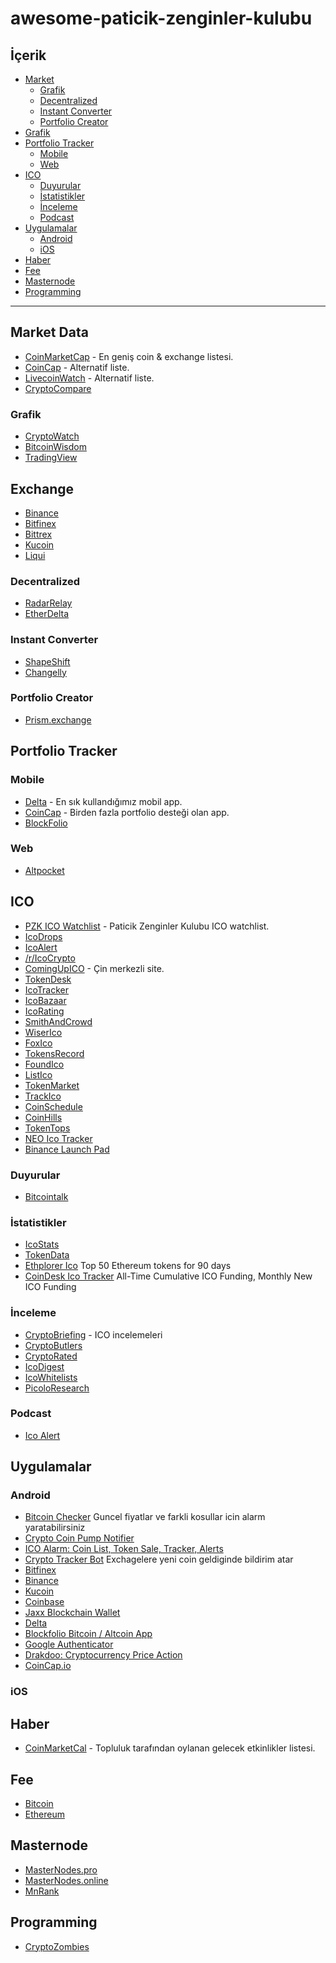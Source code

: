 # awesome-paticik-zenginler-kulubu

## İçerik

- [Market](#market)
	- [Grafik](#grafik)
	- [Decentralized](#decentralized)	
	- [Instant Converter](#instant-converter)
	- [Portfolio Creator](#portfolio-creator)
- [Grafik](#grafik)
- [Portfolio Tracker](#portfolio-tracker)
	- [Mobile](#mobile)
	- [Web](#web)
- [ICO](#ico)
	- [Duyurular](#duyurular)
	- [İstatistikler](#istatistikler)
	- [İnceleme](#inceleme)
	- [Podcast](#podcast)
- [Uygulamalar](#uygulamalar)
	- [Android](#android)
	- [iOS](#ios)
- [Haber](#haber)
- [Fee](#fee)
- [Masternode](#masternode)
- [Programming](#programming)
  
---
  
## Market Data

- [CoinMarketCap](https://coinmarketcap.com/) - En geniş coin & exchange listesi.
- [CoinCap](http://coincap.io/) - Alternatif liste.
- [LivecoinWatch](https://www.livecoinwatch.com/) - Alternatif liste.
- [CryptoCompare](https://www.cryptocompare.com)

### Grafik

- [CryptoWatch](https://cryptowat.ch/)
- [BitcoinWisdom](https://bitcoinwisdom.com/)
- [TradingView](https://www.tradingview.com/markets/cryptocurrencies/quotes-all/)

## Exchange

- [Binance](https://www.binance.com/)
- [Bitfinex](https://www.bitfinex.com/)
- [Bittrex](https://bittrex.com/)
- [Kucoin](https://www.kucoin.com/)
- [Liqui](https://liqui.io/)

### Decentralized

- [RadarRelay](https://radarrelay.com/)
- [EtherDelta](https://etherdelta.com/)

### Instant Converter

- [ShapeShift](https://shapeshift.io/)
- [Changelly](https://changelly.com/)

### Portfolio Creator

- [Prism.exchange](https://prism.exchange)

## Portfolio Tracker

### Mobile

- [Delta](https://getdelta.io/) - En sık kullandığımız mobil app.
- [CoinCap](https://coincap.io/) - Birden fazla portfolio desteği olan app.
- [BlockFolio](https://www.blockfolio.com/)

### Web

- [Altpocket](https://altpocket.io/dashboard)

## ICO

- [PZK ICO Watchlist](https://docs.google.com/spreadsheets/d/1q8o1NKutZ2ucIYbUxIqWMD149ifawySOOwhfggBM8RM/) - Paticik Zenginler Kulubu ICO watchlist.
- [IcoDrops](https://icodrops.com/)
- [IcoAlert](https://www.icoalert.com/)
- [/r/IcoCrypto](https://www.reddit.com/r/icocrypto/)
- [ComingUpICO](http://comingupico.info/) - Çin merkezli site.
- [TokenDesk](https://www.tokendesk.io/)
- [IcoTracker](https://icotracker.net/)
- [IcoBazaar](https://icobazaar.com/v2/list/featured)
- [IcoRating](https://icorating.com/)
- [SmithAndCrowd](https://www.smithandcrown.com/icos/)
- [WiserIco](https://wiserico.com/)
- [FoxIco](https://foxico.io/)
- [TokensRecord](https://tokensrecord.com/#)
- [FoundIco](https://foundico.com/)
- [ListIco](https://www.listico.io/index.php)
- [TokenMarket](https://tokenmarket.net/ico-calendar)
- [TrackIco](https://www.trackico.io/)
- [CoinSchedule](https://www.coinschedule.com/)
- [CoinHills](https://www.coinhills.com/ico/)
- [TokenTops](https://tokentops.com/ico/)
- [NEO Ico Tracker](https://docs.google.com/spreadsheets/d/1g21tYH2ctNqapcP4W-_WWLqF2SODB7FNakeXpDLTlYc/htmlview?sle=true#gid=0)
- [Binance Launch Pad](https://launchpad.binance.com/)

### Duyurular

- [Bitcointalk](https://bitcointalk.org/index.php?board=159.0)

### İstatistikler

- [IcoStats](https://icostats.com/)
- [TokenData](https://www.tokendata.io/)
- [Ethplorer Ico](https://ethplorer.io/top) Top 50 Ethereum tokens for 90 days
- [CoinDesk Ico Tracker](https://www.coindesk.com/ico-tracker/) All-Time Cumulative ICO Funding, Monthly New ICO Funding

### İnceleme

- [CryptoBriefing](https://cryptobriefing.com/category/ico-reviews/) - ICO incelemeleri
- [CryptoButlers](https://cryptobutlers.com/)
- [CryptoRated](https://cryptorated.com/)
- [IcoDigest](https://theicodigest.com/)
- [IcoWhitelists](http://icowhitelists.com/)
- [PicoloResearch](https://picoloresearch.com/)

### Podcast

- [Ico Alert](https://www.youtube.com/channel/UCjFCDQkYgA9wwa_zdwGPm6A)

## Uygulamalar

### Android

- [Bitcoin Checker](https://play.google.com/store/apps/details?id=com.mobnetic.coinguardian) Guncel fiyatlar ve farkli kosullar icin alarm yaratabilirsiniz
- [Crypto Coin Pump Notifier](https://play.google.com/store/apps/details?id=com.minh.minh.pumpnotifier)
- [ICO Alarm: Coin List, Token Sale, Tracker, Alerts](https://play.google.com/store/apps/details?id=com.icoalarm.app)
- [Crypto Tracker Bot](https://play.google.com/store/apps/details?id=com.lwbrands.android.cryptotrackerbot) Exchagelere yeni coin geldiginde bildirim atar
- [Bitfinex](https://play.google.com/store/apps/details?id=com.bitfinex.bfxapp)
- [Binance](https://play.google.com/store/apps/details?id=com.binance.dev)
- [Kucoin](https://www.kucoin.com/#/download/android)
- [Coinbase](https://play.google.com/store/apps/details?id=com.coinbase.android)
- [Jaxx Blockchain Wallet](https://play.google.com/store/apps/details?id=com.kryptokit.jaxx)
- [Delta](https://play.google.com/store/apps/details?id=io.getdelta.android)
- [Blockfolio Bitcoin / Altcoin App](https://play.google.com/store/apps/details?id=com.blockfolio.blockfolio)
- [Google Authenticator](https://play.google.com/store/apps/details?id=com.google.android.apps.authenticator2)
- [Drakdoo: Cryptocurrency Price Action](https://play.google.com/store/apps/details?id=com.drakdoo.app)
- [CoinCap.io](https://play.google.com/store/apps/details?id=io.coinCap.coinCap&rdid=io.coinCap.coinCap)

### iOS

## Haber

- [CoinMarketCal](https://coinmarketcal.com/) - Topluluk tarafından oylanan gelecek etkinlikler listesi.

## Fee

- [Bitcoin](https://bitcoinfees.info/)
- [Ethereum](https://ethgasstation.info/)

## Masternode

- [MasterNodes.pro](https://masternodes.pro/)
- [MasterNodes.online](https://masternodes.online/)
- [MnRank](http://www.mnrank.com/)

## Programming

- [CryptoZombies](https://cryptozombies.io/)
